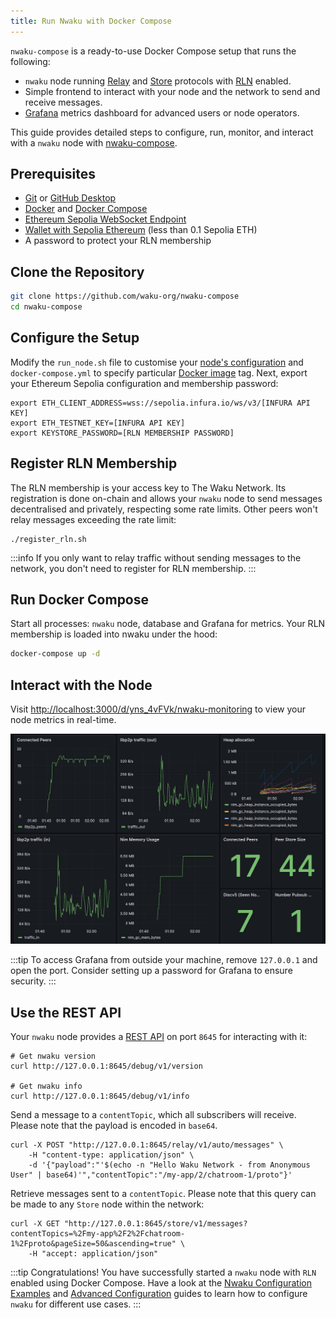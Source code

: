 ```yaml
---
title: Run Nwaku with Docker Compose
---
```


`nwaku-compose` is a ready-to-use Docker Compose setup that runs the following:

- `nwaku` node running [Relay](/overview/concepts/protocols#relay) and [Store](/overview/concepts/protocols#store) protocols with [RLN](/overview/concepts/protocols#rln-relay) enabled.
- Simple frontend to interact with your node and the network to send and receive messages.
- [Grafana](https://grafana.com/) metrics dashboard for advanced users or node operators.

This guide provides detailed steps to configure, run, monitor, and interact with a `nwaku` node with [nwaku-compose](https://github.com/waku-org/nwaku-compose).

## Prerequisites

- [Git](https://git-scm.com/) or [GitHub Desktop](https://desktop.github.com/)
- [Docker](https://docs.docker.com/engine/install/) and [Docker Compose](https://docs.docker.com/compose/install/)
- [Ethereum Sepolia WebSocket Endpoint](https://github.com/waku-org/nwaku/blob/master/docs/tutorial/pre-requisites-of-running-on-chain-spam-protected-chat2.md#3-access-a-node-on-the-sepolia-testnet-using-infura)
- [Wallet with Sepolia Ethereum](https://github.com/waku-org/nwaku/blob/master/docs/tutorial/pre-requisites-of-running-on-chain-spam-protected-chat2.md#2-obtain-sepolia-eth-from-faucet) (less than 0.1 Sepolia ETH)
- A password to protect your RLN membership

## Clone the Repository

```bash
git clone https://github.com/waku-org/nwaku-compose
cd nwaku-compose
```

## Configure the Setup

Modify the `run_node.sh` file to customise your [node's configuration](/guides/reference/node-config-options) and `docker-compose.yml` to specify particular [Docker image](https://hub.docker.com/r/statusteam/nim-waku/tags) tag. Next, export your Ethereum Sepolia configuration and membership password:

```shell
export ETH_CLIENT_ADDRESS=wss://sepolia.infura.io/ws/v3/[INFURA API KEY]
export ETH_TESTNET_KEY=[INFURA API KEY]
export KEYSTORE_PASSWORD=[RLN MEMBERSHIP PASSWORD]
```

## Register RLN Membership

The RLN membership is your access key to The Waku Network. Its registration is done on-chain and allows your `nwaku` node to send messages decentralised and privately, respecting some rate limits. Other peers won't relay messages exceeding the rate limit:

```shell
./register_rln.sh
```

:::info
If you only want to relay traffic without sending messages to the network, you don't need to register for RLN membership.
:::

## Run Docker Compose

Start all processes: `nwaku` node, database and Grafana for metrics. Your RLN membership is loaded into nwaku under the hood:

```bash
docker-compose up -d
```

## Interact with the Node

Visit <http://localhost:3000/d/yns_4vFVk/nwaku-monitoring> to view your node metrics in real-time.

![nwaku compose dashboard](/img/nwaku-compose-dashboard.png)

:::tip
To access Grafana from outside your machine, remove `127.0.0.1` and open the port. Consider setting up a password for Grafana to ensure security.
:::

## Use the REST API

Your `nwaku` node provides a [REST API](https://waku-org.github.io/waku-rest-api/) on port `8645` for interacting with it:

```shell
# Get nwaku version
curl http://127.0.0.1:8645/debug/v1/version

# Get nwaku info
curl http://127.0.0.1:8645/debug/v1/info
```

Send a message to a `contentTopic`, which all subscribers will receive. Please note that the payload is encoded in `base64`.

```shell
curl -X POST "http://127.0.0.1:8645/relay/v1/auto/messages" \
	-H "content-type: application/json" \
	-d '{"payload":"'$(echo -n "Hello Waku Network - from Anonymous User" | base64)'","contentTopic":"/my-app/2/chatroom-1/proto"}'
```

Retrieve messages sent to a `contentTopic`. Please note that this query can be made to any `Store` node within the network:

```shell
curl -X GET "http://127.0.0.1:8645/store/v1/messages?contentTopics=%2Fmy-app%2F2%2Fchatroom-1%2Fproto&pageSize=50&ascending=true" \
	-H "accept: application/json"
```

:::tip Congratulations!
You have successfully started a `nwaku` node with `RLN` enabled using Docker Compose. Have a look at the [Nwaku Configuration Examples](/guides/nwaku/configure-nwaku) and [Advanced Configuration](https://github.com/waku-org/nwaku-compose/blob/master/ADVANCED.md) guides to learn how to configure `nwaku` for different use cases.
:::